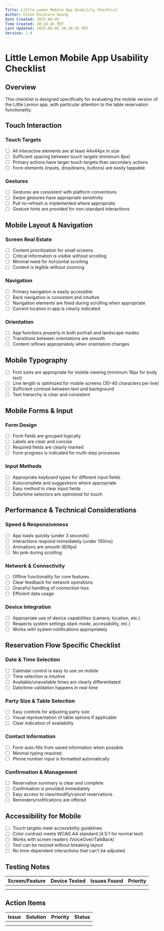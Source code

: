 ```yaml
---
Title: Little Lemon Mobile App Usability Checklist
Author: Chien Escalera Duong
Date Created: 2025-06-05
Time Created: 20:24:45 PDT
Last Updated: 2025-06-05 20:24:45 PDT
Version: 1.0
---
```


# Little Lemon Mobile App Usability Checklist

## Overview
This checklist is designed specifically for evaluating the mobile version of the Little Lemon app, with particular attention to the table reservation functionality.

## Touch Interaction

### Touch Targets
- [ ] All interactive elements are at least 44x44px in size
- [ ] Sufficient spacing between touch targets (minimum 8px)
- [ ] Primary actions have larger touch targets than secondary actions
- [ ] Form elements (inputs, dropdowns, buttons) are easily tappable

### Gestures
- [ ] Gestures are consistent with platform conventions
- [ ] Swipe gestures have appropriate sensitivity
- [ ] Pull-to-refresh is implemented where appropriate
- [ ] Gesture hints are provided for non-standard interactions

## Mobile Layout & Navigation

### Screen Real Estate
- [ ] Content prioritization for small screens
- [ ] Critical information is visible without scrolling
- [ ] Minimal need for horizontal scrolling
- [ ] Content is legible without zooming

### Navigation
- [ ] Primary navigation is easily accessible
- [ ] Back navigation is consistent and intuitive
- [ ] Navigation elements are fixed during scrolling when appropriate
- [ ] Current location in app is clearly indicated

### Orientation
- [ ] App functions properly in both portrait and landscape modes
- [ ] Transitions between orientations are smooth
- [ ] Content reflows appropriately when orientation changes

## Mobile Typography

- [ ] Font sizes are appropriate for mobile viewing (minimum 16px for body text)
- [ ] Line length is optimized for mobile screens (30-40 characters per line)
- [ ] Sufficient contrast between text and background
- [ ] Text hierarchy is clear and consistent

## Mobile Forms & Input

### Form Design
- [ ] Form fields are grouped logically
- [ ] Labels are clear and concise
- [ ] Required fields are clearly marked
- [ ] Form progress is indicated for multi-step processes

### Input Methods
- [ ] Appropriate keyboard types for different input fields
- [ ] Autocomplete and suggestions where appropriate
- [ ] Easy method to clear input fields
- [ ] Date/time selectors are optimized for touch

## Performance & Technical Considerations

### Speed & Responsiveness
- [ ] App loads quickly (under 3 seconds)
- [ ] Interactions respond immediately (under 100ms)
- [ ] Animations are smooth (60fps)
- [ ] No jank during scrolling

### Network & Connectivity
- [ ] Offline functionality for core features
- [ ] Clear feedback for network operations
- [ ] Graceful handling of connection loss
- [ ] Efficient data usage

### Device Integration
- [ ] Appropriate use of device capabilities (camera, location, etc.)
- [ ] Respects system settings (dark mode, accessibility, etc.)
- [ ] Works with system notifications appropriately

## Reservation Flow Specific Checklist

### Date & Time Selection
- [ ] Calendar control is easy to use on mobile
- [ ] Time selection is intuitive
- [ ] Available/unavailable times are clearly differentiated
- [ ] Date/time validation happens in real-time

### Party Size & Table Selection
- [ ] Easy controls for adjusting party size
- [ ] Visual representation of table options if applicable
- [ ] Clear indication of availability

### Contact Information
- [ ] Form auto-fills from saved information when possible
- [ ] Minimal typing required
- [ ] Phone number input is formatted automatically

### Confirmation & Management
- [ ] Reservation summary is clear and complete
- [ ] Confirmation is provided immediately
- [ ] Easy access to view/modify/cancel reservations
- [ ] Reminders/notifications are offered

## Accessibility for Mobile

- [ ] Touch targets meet accessibility guidelines
- [ ] Color contrast meets WCAG AA standard (4.5:1 for normal text)
- [ ] Works with screen readers (VoiceOver/TalkBack)
- [ ] Text can be resized without breaking layout
- [ ] No time-dependent interactions that can't be adjusted

## Testing Notes

| Screen/Feature | Device Tested | Issues Found | Priority |
|----------------|---------------|--------------|----------|
|                |               |              |          |
|                |               |              |          |

## Action Items

| Issue | Solution | Priority | Status |
|-------|----------|----------|--------|
|       |          |          |        |
|       |          |          |        |
